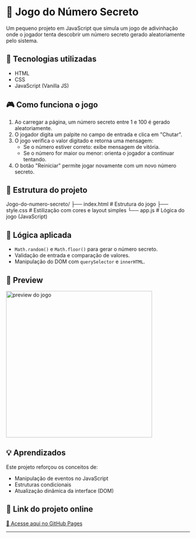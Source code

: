 # 🔢 Jogo do Número Secreto

Um pequeno projeto em JavaScript que simula um jogo de adivinhação onde o jogador tenta descobrir um número secreto gerado aleatoriamente pelo sistema.

## 🚀 Tecnologias utilizadas

- HTML
- CSS
- JavaScript (Vanilla JS)

## 🎮 Como funciona o jogo

1. Ao carregar a página, um número secreto entre 1 e 100 é gerado aleatoriamente.
2. O jogador digita um palpite no campo de entrada e clica em "Chutar".
3. O jogo verifica o valor digitado e retorna uma mensagem:
   - Se o número estiver correto: exibe mensagem de vitória.
   - Se o número for maior ou menor: orienta o jogador a continuar tentando.
4. O botão "Reiniciar" permite jogar novamente com um novo número secreto.

## 📂 Estrutura do projeto

Jogo-do-numero-secreto/
├── index.html # Estrutura do jogo
├── style.css # Estilização com cores e layout simples
└── app.js # Lógica do jogo (JavaScript)

## 🧠 Lógica aplicada

- `Math.random()` e `Math.floor()` para gerar o número secreto.
- Validação de entrada e comparação de valores.
- Manipulação do DOM com `querySelector` e `innerHTML`.

## 📸 Preview

<img src="caminho/da/imagem-ou-gif.gif" alt="preview do jogo" width="400">

## 💡 Aprendizados

Este projeto reforçou os conceitos de:
- Manipulação de eventos no JavaScript
- Estruturas condicionais
- Atualização dinâmica da interface (DOM)

## 📎 Link do projeto online

[🔗 Acesse aqui no GitHub Pages](https://rogerio-jp.github.io/Jogo-do-numero-secreto/)

---

